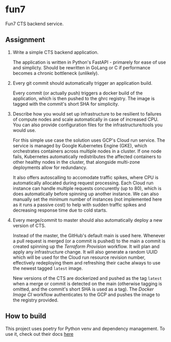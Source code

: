 # fun7

Fun7 CTS backend service.

## Assignment

1. Write a simple CTS backend application.

    The application is written in Python's FastAPI - primarely for ease of use and simplicty. Should be rewritten in GoLang or C if performance becomes a chronic bottleneck (unlikely).

2. Every git commit should automatically trigger an application build.

    Every commit (or actually push) triggers a docker build of the application, which is then pushed to the ghrc registry. The image is tagged with the commit's short SHA for simplicity.

3. Describe how you would set up infrastructure to be resilient to failures of compute nodes and scale automatically in case of increased CPU. You can also provide configuration files for the infrastructure/tools you would use.

    For this simple use case the solution uses GCP's Cloud run service. The service is managed by Google Kubernetes Engine (GKE), which orchestrates containers across multiple nodes in a cluster. If one node fails, Kubernetes automatically redistributes the affected containers to other healthy nodes in the cluster, that alongside multi-zone deployments allow for redundancy.

    It also offers autoscalling to accomodate traffic spikes, where CPU is automatically allocated during request processing. Each Cloud run instance can handle multiple requests concurently (up to 80), which is does automatically before spinning up another instance. We can also manually set the minimum number of instances (not implemented here as it runs a passive cost) to help with sudden traffic spikes and decreasing response time due to cold starts.

4. Every merge/commit to master should also automatically deploy a new version of CTS.

    Instead of the master, the GitHub's default main is used here. Whenever a pull request is merged (or a commit is pushed) to the main a commit is created spinning up the _Terraform Provision_ workflow. It will plan and apply any infrastructure change. It will also generate a random UUID which will be used for the Cloud run resource revision number, effectively redeploying them and refreshing their cache always to use the newest tagged `latest` image.

    New versions of the CTS are dockerized and pushed as the tag `latest` when a merge or commit is detected on the main (otherwise tagging is omitted, and the commit's short SHA is used as a tag). The _Docker Image CI_ workflow authenticates to the GCP and pushes the image to the registry provided.

## How to build

This project uses poetry for Python venv and dependency management. To use it, check out their docs [here](https://python-poetry.org/docs/)
